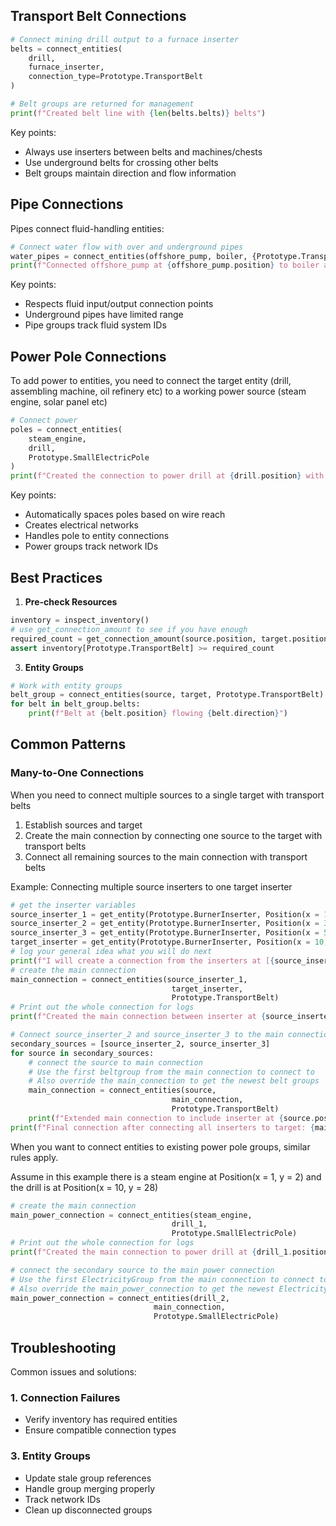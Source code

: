 
## Transport Belt Connections

```python
# Connect mining drill output to a furnace inserter
belts = connect_entities(
    drill,
    furnace_inserter, 
    connection_type=Prototype.TransportBelt
)

# Belt groups are returned for management
print(f"Created belt line with {len(belts.belts)} belts")
```

Key points:
- Always use inserters between belts and machines/chests
- Use underground belts for crossing other belts
- Belt groups maintain direction and flow information

## Pipe Connections

Pipes connect fluid-handling entities:
```python
# Connect water flow with over and underground pipes
water_pipes = connect_entities(offshore_pump, boiler, {Prototype.TransportBelt, Prototype.UndergroundBelt})
print(f"Connected offshore_pump at {offshore_pump.position} to boiler at {boiler.position} with {pipes}")
```

Key points:
- Respects fluid input/output connection points
- Underground pipes have limited range
- Pipe groups track fluid system IDs

## Power Pole Connections

To add power to entities, you need to connect the target entity (drill, assembling machine, oil refinery etc) to a working power source (steam engine, solar panel etc) 
```python
# Connect power
poles = connect_entities(
    steam_engine,
    drill,
    Prototype.SmallElectricPole
)
print(f"Created the connection to power drill at {drill.position} with steam engine at {steam_engine.position}: {poles}")
```

Key points:
- Automatically spaces poles based on wire reach
- Creates electrical networks
- Handles pole to entity connections
- Power groups track network IDs

## Best Practices

1. **Pre-check Resources**
```python
inventory = inspect_inventory()
# use get_connection_amount to see if you have enough
required_count = get_connection_amount(source.position, target.position, connection_type=Prototype.TransportBelt)
assert inventory[Prototype.TransportBelt] >= required_count
```

3. **Entity Groups**
```python
# Work with entity groups
belt_group = connect_entities(source, target, Prototype.TransportBelt)
for belt in belt_group.belts:
    print(f"Belt at {belt.position} flowing {belt.direction}")
```

## Common Patterns

### Many-to-One Connections
When you need to connect multiple sources to a single target with transport belts
1. Establish sources and target
2. Create the main connection by connecting one source to the target with transport belts
3. Connect all remaining sources to the main connection with transport belts

Example: Connecting multiple source inserters to one target inserter
```python
# get the inserter variables
source_inserter_1 = get_entity(Prototype.BurnerInserter, Position(x = 1, y = 2))
source_inserter_2 = get_entity(Prototype.BurnerInserter, Position(x = 3, y = 2))
source_inserter_3 = get_entity(Prototype.BurnerInserter, Position(x = 5, y = 2))
target_inserter = get_entity(Prototype.BurnerInserter, Position(x = 10, y = 28))
# log your general idea what you will do next
print(f"I will create a connection from the inserters at [{source_inserter_1.position}, {source_inserter_2.position}, {source_inserter_3.position}] to the inserter at {target_inserter.position}")
# create the main connection
main_connection = connect_entities(source_inserter_1, 
                                    target_inserter,
                                    Prototype.TransportBelt)
# Print out the whole connection for logs
print(f"Created the main connection between inserter at {source_inserter_1.position} to inserter at {target_inserter.position}: {main_connection}")

# Connect source_inserter_2 and source_inserter_3 to the main connection
secondary_sources = [source_inserter_2, source_inserter_3]
for source in secondary_sources:
    # connect the source to main connection
    # Use the first beltgroup from the main connection to connect to
    # Also override the main_connection to get the newest belt groups
    main_connection = connect_entities(source, 
                                    main_connection,
                                    Prototype.TransportBelt)
    print(f"Extended main connection to include inserter at {source.position}: {main_connection}")
print(f"Final connection after connecting all inserters to target: {main_connection}")
```

When you want to connect entities to existing power pole groups, similar rules apply.

Assume in this example there is a steam engine at Position(x = 1, y = 2) and the drill is at Position(x = 10, y = 28)
```python
# create the main connection
main_power_connection = connect_entities(steam_engine, 
                                    drill_1,
                                    Prototype.SmallElectricPole)
# Print out the whole connection for logs
print(f"Created the main connection to power drill at {drill_1.position} with steam engine at {steam_engine.position}: {main_connection}")

# connect the secondary source to the main power connection
# Use the first ElectricityGroup from the main connection to connect to
# Also override the main_power_connection to get the newest ElectricityGroups
main_power_connection = connect_entities(drill_2, 
                                main_connection,
                                Prototype.SmallElectricPole)
```

## Troubleshooting

Common issues and solutions:

### 1. Connection Failures
- Verify inventory has required entities
- Ensure compatible connection types

### 3. Entity Groups
- Update stale group references
- Handle group merging properly
- Track network IDs
- Clean up disconnected groups
